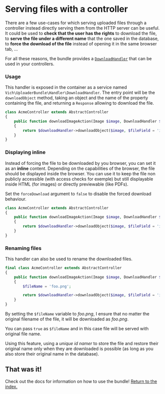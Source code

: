 Serving files with a controller
===============================

There are a few use-cases for which serving uploaded files through a controller
instead directly serving them from the HTTP server can be useful. It could be
used to **check that the user has the rights** to download the file, to **serve the
file under a different name** that the one saved in the database, to **force the
download of the file** instead of opening it in the same browser tab, …

For all these reasons, the bundle provides a [`DownloadHandler`](https://github.com/dustin10/VichUploaderBundle/blob/master/Handler/DownloadHandler.php)
that can be used in your controllers.

### Usage

This handler is exposed in the container as a service named `Vich\UploaderBundle\Handler\DownloadHandler`.
The entry point will be the `downloadObject` method, taking an object and the
name of the property containing the file, and returning a `Response` allowing to
download the file.

```php
class AcmeController extends AbstractController
{
    public function downloadImageAction(Image $image, DownloadHandler $downloadHandler): Response
    {
        return $downloadHandler->downloadObject($image, $fileField = 'imageFile');
    }
}
```

### Displaying inline

Instead of forcing the file to be downloaded by you browser, you can set it as an **inline** content.
Depending on the capabilities of the browser, the file should be displayed inside the browser.
You can use it to keep the file non publicly accessible (with access checks for exemple) but still
displayable inside HTML (for images) or directly previewable (like PDFs).

Set the `forceDownload` argument to `false` to disable the forced download behaviour.

```php
class AcmeController extends AbstractController
{
    public function downloadImageAction(Image $image, DownloadHandler $downloadHandler): Response
    {
        return $downloadHandler->downloadObject($image, $fileField = 'imageFile', $objectClass = null, $fileName = null, $forceDownload = false);
    }
}
```

### Renaming files

This handler can also be used to rename the downloaded files.

```php
final class AcmeController extends AbstractController
{
    public function downloadImageAction(Image $image, DownloadHandler $downloadHandler): Response
    {
        $fileName = 'foo.png';

        return $downloadHandler->downloadObject($image, $fileField = 'imageFile', $objectClass = null, $fileName);
    }
}
```

By setting the `$fileName` variable to *foo.png*, I ensure that no matter
the original filename of the file, it will be downloaded as *foo.png*.

You can pass `true` as `$fileName` and in this case file will be served with original file name.

Using this feature, using a *unique id namer* to store the file and restore
their original name only when they are downloaded is possible (as long as you
also store their original name in the database).

## That was it!

Check out the docs for information on how to use the bundle! [Return to the
index.](../index.md)
